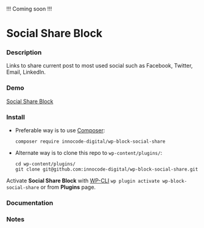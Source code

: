 !!! Coming soon !!!

# Social Share Block

### Description

Links to share current post to most used social such as Facebook, Twitter, Email, LinkedIn.

### Demo

[Social Share Block](https://blocks.innocode.digital/social-share-block/)

### Install

- Preferable way is to use [Composer](https://getcomposer.org/):

    ````
    composer require innocode-digital/wp-block-social-share
    ````

- Alternate way is to clone this repo to `wp-content/plugins/`:

    ````
    cd wp-content/plugins/
    git clone git@github.com:innocode-digital/wp-block-social-share.git
    ````

Activate **Social Share Block** with [WP-CLI](https://make.wordpress.org/cli/handbook/)
`wp plugin activate wp-block-social-share` or from **Plugins** page.

### Documentation



### Notes


